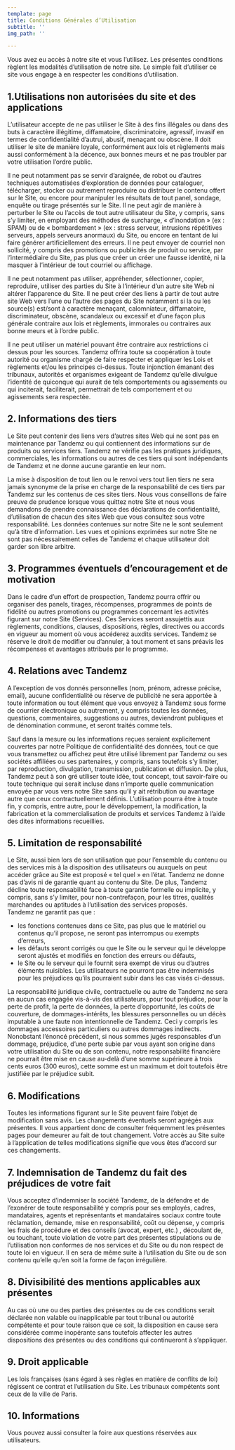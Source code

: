 ```yaml
---
template: page
title: Conditions Générales d’Utilisation
subtitle: ''
img_path: ''

---
```

Vous avez eu accès à notre site et vous l’utilisez. Les présentes conditions règlent les modalités d’utilisation de notre site. Le simple fait d’utiliser ce site vous engage à en respecter les conditions d’utilisation.

## 1.Utilisations non autorisées du site et des applications

L’utilisateur accepte de ne pas utiliser le Site à des fins illégales ou dans des buts à caractère illégitime, diffamatoire, discriminatoire, agressif, invasif en termes de confidentialité d’autrui, abusif, menaçant ou obscène. Il doit utiliser le site de manière loyale, conformément aux lois et règlements mais aussi conformément à la décence, aux bonnes meurs et ne pas troubler par votre utilisation l’ordre public.

Il ne peut notamment pas se servir d’araignée, de robot ou d’autres techniques automatisées d’exploration de données pour cataloguer, télécharger, stocker ou autrement reproduire ou distribuer le contenu offert sur le Site, ou encore pour manipuler les résultats de tout panel, sondage, enquête ou tirage présentés sur le Site. Il ne peut agir de manière à perturber le Site ou l’accès de tout autre utilisateur du Site, y compris, sans s’y limiter, en employant des méthodes de surcharge, « d’inondation » (ex : SPAM) ou de « bombardement » (ex : stress serveur, intrusions répétitives serveurs, appels serveurs anormaux) du Site, ou encore en tentant de lui faire générer artificiellement des erreurs. Il ne peut envoyer de courriel non sollicité, y compris des promotions ou publicités de produit ou service, par l’intermédiaire du Site, pas plus que créer un créer une fausse identité, ni la masquer à l’intérieur de tout courriel ou affichage.

Il ne peut notamment pas utiliser, appréhender, sélectionner, copier, reproduire, utiliser des parties du Site à l’intérieur d’un autre site Web ni altérer l’apparence du Site. Il ne peut créer des liens à partir de tout autre site Web vers l’une ou l’autre des pages du Site notamment si la ou les source(s) est/sont à caractère menaçant, calomniateur, diffamatoire, discriminateur, obscène, scandaleux ou excessif et d’une façon plus générale contraire aux lois et règlements, immorales ou contraires aux bonne meurs et à l’ordre public.

Il ne peut utiliser un matériel pouvant être contraire aux restrictions ci dessus pour les sources. Tandemz offrira toute sa coopération à toute autorité ou organisme chargé de faire respecter et appliquer les Lois et règlements et/ou les principes ci-dessus. Toute injonction émanant des tribunaux, autorités et organismes exigeant de Tandemz qu’elle divulgue l’identité de quiconque qui aurait de tels comportements ou agissements ou qui inciterait, faciliterait, permettrait de tels comportement et ou agissements sera respectée.

## 2. Informations des tiers

Le Site peut contenir des liens vers d’autres sites Web qui ne sont pas en maintenance par Tandemz ou qui contiennent des informations sur de produits ou services tiers. Tandemz ne vérifie pas les pratiques juridiques, commerciales, les informations ou autres de ces tiers qui sont indépendants de Tandemz et ne donne aucune garantie en leur nom.

La mise à disposition de tout lien ou le renvoi vers tout lien tiers ne sera jamais synonyme de la prise en charge de la responsabilité de ces tiers par Tandemz sur les contenus de ces sites tiers. Nous vous conseillons de faire preuve de prudence lorsque vous quittez notre Site et nous vous demandons de prendre connaissance des déclarations de confidentialité, d’utilisation de chacun des sites Web que vous consultez sous votre responsabilité. Les données contenues sur notre Site ne le sont seulement qu’à titre d’information. Les vues et opinions exprimées sur notre Site ne sont pas nécessairement celles de Tandemz et chaque utilisateur doit garder son libre arbitre.

## 3. Programmes éventuels d’encouragement et de motivation

Dans le cadre d’un effort de prospection, Tandemz pourra offrir ou organiser des panels, tirages, récompenses, programmes de points de fidélité ou autres promotions ou programmes concernant les activités figurant sur notre Site (Services). Ces Services seront assujettis aux règlements, conditions, clauses, dispositions, règles, directives ou accords en vigueur au moment où vous accéderez auxdits services. Tandemz se réserve le droit de modifier ou d’annuler, à tout moment et sans préavis les récompenses et avantages attribués par le programme.

## 4. Relations avec Tandemz

A l’exception de vos donnés personnelles (nom, prénom, adresse précise, email), aucune confidentialité ou réserve de publicité ne sera apportée à toute information ou tout élément que vous envoyez à Tandemz sous forme de courrier électronique ou autrement, y compris toutes les données, questions, commentaires, suggestions ou autres, deviendront publiques et de dénomination commune, et seront traités comme tels.

Sauf dans la mesure ou les informations reçues seraient explicitement couvertes par notre Politique de confidentialité des données, tout ce que vous transmettez ou affichez peut être utilisé librement par Tandemz ou ses sociétés affiliées ou ses partenaires, y compris, sans toutefois s’y limiter, par reproduction, divulgation, transmission, publication et diffusion. De plus, Tandemz peut à son gré utiliser toute idée, tout concept, tout savoir-faire ou toute technique qui serait incluse dans n’importe quelle communication envoyée par vous vers notre Site sans qu’il y ait rétribution ou avantage autre que ceux contractuellement définis. L’utilisation pourra être à toute fin, y compris, entre autre, pour le développement, la modification, la fabrication et la commercialisation de produits et services Tandemz à l’aide des dites informations recueillies.

## 5. Limitation de responsabilité

Le Site, aussi bien lors de son utilisation que pour l’ensemble du contenu ou des services mis à la disposition des utilisateurs ou auxquels on peut accéder grâce au Site est proposé « tel quel » en l’état. Tandemz ne donne pas d’avis ni de garantie quant au contenu du Site. De plus, Tandemz décline toute responsabilité face à toute garantie formelle ou implicite, y compris, sans s’y limiter, pour non-contrefaçon, pour les titres, qualités marchandes ou aptitudes à l’utilisation des services proposés.  
Tandemz ne garantit pas que :

* les fonctions contenues dans ce Site, pas plus que le matériel ou contenus qu’il propose, ne seront pas interrompus ou exempts d’erreurs,
* les défauts seront corrigés ou que le Site ou le serveur qui le développe seront ajustés et modifiés en fonction des erreurs ou défauts,
* le Site ou le serveur qui le fournit sera exempt de virus ou d’autres éléments nuisibles. Les utilisateurs ne pourront pas être indemnisés pour les préjudices qu’ils pourraient subir dans les cas visés ci-dessus.

La responsabilité juridique civile, contractuelle ou autre de Tandemz ne sera en aucun cas engagée vis-à-vis des utilisateurs, pour tout préjudice, pour la perte de profit, la perte de données, la perte d’opportunité, les coûts de couverture, de dommages-intérêts, les blessures personnelles ou un décès imputable à une faute non intentionnelle de Tandemz. Ceci y compris les dommages accessoires particuliers ou autres dommages indirects.  
Nonobstant l’énoncé précédent, si nous sommes jugés responsables d’un dommage, préjudice, d’une perte subie par vous ayant son origine dans votre utilisation du Site ou de son contenu, notre responsabilité financière ne pourrait être mise en cause au-delà d’une somme supérieure à trois cents euros (300 euros), cette somme est un maximum et doit toutefois être justifiée par le préjudice subit.

## 6. Modifications

Toutes les informations figurant sur le Site peuvent faire l’objet de modification sans avis. Les changements éventuels seront agrégés aux présentes. Il vous appartient donc de consulter fréquemment les présentes pages pour demeurer au fait de tout changement. Votre accès au Site suite à l’application de telles modifications signifie que vous êtes d’accord sur ces changements.

## 7. Indemnisation de Tandemz du fait des préjudices de votre fait

Vous acceptez d’indemniser la société Tandemz, de la défendre et de l’exonérer de toute responsabilité y compris pour ses employés, cadres, mandataires, agents et représentants et mandataires sociaux contre toute réclamation, demande, mise en responsabilité, coût ou dépense, y compris les frais de procédure et des conseils (avocat, expert, etc.) , découlant de, ou touchant, toute violation de votre part des présentes stipulations ou de l’utilisation non conformes de nos services et du Site ou du non respect de toute loi en vigueur. Il en sera de même suite à l’utilisation du Site ou de son contenu qu’elle qu’en soit la forme de façon irrégulière.

## 8. Divisibilité des mentions applicables aux présentes

Au cas où une ou des parties des présentes ou de ces conditions serait déclarée non valable ou inapplicable par tout tribunal ou autorité compétente et pour toute raison que ce soit, la disposition en cause sera considérée comme inopérante sans toutefois affecter les autres dispositions des présentes ou des conditions qui continueront à s’appliquer.

## 9. Droit applicable

Les lois françaises (sans égard à ses règles en matière de conflits de loi) régissent ce contrat et l’utilisation du Site. Les tribunaux compétents sont ceux de la ville de Paris.

## 10. Informations

Vous pouvez aussi consulter la foire aux questions réservées aux utilisateurs.